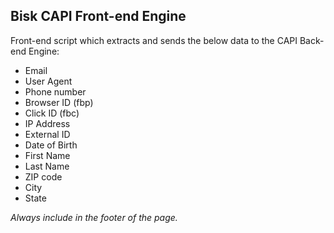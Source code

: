 ## Bisk CAPI Front-end Engine

Front-end script which extracts and sends the below data to the CAPI Back-end Engine:

* Email
* User Agent
* Phone number
* Browser ID (fbp)
* Click ID (fbc)
* IP Address
* External ID
* Date of Birth
* First Name
* Last Name
* ZIP code
* City
* State

*Always include in the footer of the page.*
